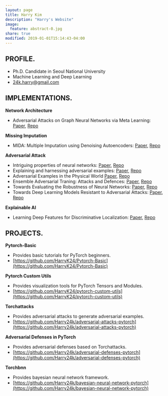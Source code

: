 ```yaml
---
layout: page
title: Harry Kim
description: "Harry's Website"
image:
  feature: abstract-0.jpg
share: true
modified: 2019-01-01T15:14:43-04:00
---
```

## PROFILE.

* Ph.D. Candidate in Seoul National University
* Machine Learning and Deep Learning
* 24k.harry@gmail.com



## IMPLEMENTATIONS.

**Network Architecture**

* Adversarial Attacks on Graph Neural Networks via Meta Learning: [Paper](https://arxiv.org/abs/1902.08412), [Repo](https://github.com/Harry24k/gnn-meta-attack)

**Missing Imputation**

* MIDA: Multiple Imputation using Denoising Autoencoders: [Paper](https://arxiv.org/abs/1705.02737), [Repo](https://github.com/HarryK24/MIDA-pytorch)

**Adversarial Attack**

* Intriguing properties of neural networks: [Paper](https://arxiv.org/abs/1312.6199), [Repo](https://github.com/HarryK24/IPNN-pytorch)
* Explaining and harnessing adversarial examples: [Paper](https://arxiv.org/abs/1412.6572), [Repo](https://github.com/HarryK24/FGSM-pytorch)
* Adversarial Examples in the Physical World [Paper](https://arxiv.org/abs/1607.02533), [Repo](https://github.com/HarryK24/AEPW-pytorch)
* Ensemble Adversarial Traning: Attacks and Defences: [Paper](https://arxiv.org/abs/1705.07204), [Repo](https://github.com/HarryK24/RFGSM-pytorch)
* Towards Evaluating the Robustness of Neural Networks: [Paper](https://arxiv.org/abs/1608.04644), [Repo](https://github.com/HarryK24/CW-pytorch)
* Towards Deep Learning Models Resistant to Adversarial Attacks: [Paper](https://arxiv.org/abs/1706.06083), [Repo](https://github.com/HarryK24/PGD-pytorch)

**Explainable AI**

* Learning Deep Features for Discriminative Localization: [Paper](https://arxiv.org/abs/1512.04150), [Repo](https://github.com/HarryK24/CAM)

## PROJECTS.

**Pytorch-Basic**

* Provides basic tutorials for PyTorch beginners.
* [https://github.com/HarryK24/Pytorch-Basic](https://github.com/HarryK24/Pytorch-Basic)

**Pytorch Custom Utils**

* Provides visualization tools for PyTorch Tensors and Modules.
* [https://github.com/HarryK24/pytorch-custom-utils](https://github.com/HarryK24/pytorch-custom-utils)

**Torchattacks**

* Provides adversarial attacks to generate adversarial examples. 
* [https://github.com/Harry24k/adversarial-attacks-pytorch](https://github.com/Harry24k/adversarial-attacks-pytorch)

**Adversarial Defenses in PyTorch**

* Provides adversarial defenses based on Torchattacks.
* [https://github.com/Harry24k/adversarial-defenses-pytorch](https://github.com/Harry24k/adversarial-defenses-pytorch)

**Torchbnn**

* Provides bayesian neural network framework.
* [https://github.com/Harry24k/bayesian-neural-network-pytorch](https://github.com/Harry24k/bayesian-neural-network-pytorch)
